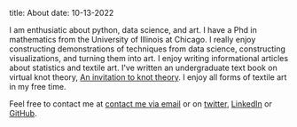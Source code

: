 title: About
date: 10-13-2022

I am enthusiatic about python, data science, and art. I have a  Phd in mathematics from the University of Illinois at Chicago. I really enjoy constructing demonstrations of techniques from data science, constructing visualizations, and turning them into art. 
I enjoy writing informational articles about statistics and textile art. 
I've written an undergraduate text book on virtual knot theory, [An invitation to knot theory](https://www.amazon.com/Invitation-Knot-Theory-Virtual-Classical/dp/1498701647/ref=sr_1_1?crid=2OGKI08GT6RNB&keywords=heather+dye+book&qid=1666377091&sprefix=heather+dye+book%2Caps%2C88&sr=8-1).  I enjoy all forms of textile art in my free time. 

Feel free to contact me at  [contact me via email](mailto:) or on [twitter](https://twitter.com/), [LinkedIn](https://www.linkedin.com/in/) or [GitHub](https://github.com/).
